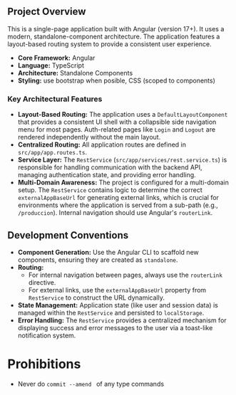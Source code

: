 ## Project Overview

This is a single-page application built with Angular (version 17+). It uses a modern, standalone-component architecture. The application features a layout-based routing system to provide a consistent user experience.

- **Core Framework:** Angular
- **Language:** TypeScript
- **Architecture:** Standalone Components
- **Styling:** use bootstrap when posible, CSS (scoped to components)

### Key Architectural Features

- **Layout-Based Routing:** The application uses a `DefaultLayoutComponent` that provides a consistent UI shell with a collapsible side navigation menu for most pages. Auth-related pages like `Login` and `Logout` are rendered independently without the main layout.
- **Centralized Routing:** All application routes are defined in `src/app/app.routes.ts`.
- **Service Layer:** The `RestService` (`src/app/services/rest.service.ts`) is responsible for handling communication with the backend API, managing authentication state, and providing error handling.
- **Multi-Domain Awareness:** The project is configured for a multi-domain setup. The `RestService` contains logic to determine the correct `externalAppBaseUrl` for generating external links, which is crucial for environments where the application is served from a sub-path (e.g., `/produccion`). Internal navigation should use Angular's `routerLink`.

## Development Conventions

- **Component Generation:** Use the Angular CLI to scaffold new components, ensuring they are created as `standalone`.
- **Routing:**
    - For internal navigation between pages, always use the `routerLink` directive.
    - For external links, use the `externalAppBaseUrl` property from `RestService` to construct the URL dynamically.
- **State Management:** Application state (like user and session data) is managed within the `RestService` and persisted to `localStorage`.
- **Error Handling:** The `RestService` provides a centralized mechanism for displaying success and error messages to the user via a toast-like notification system.

# Prohibitions

- Never do `commit --amend ` of any type commands
